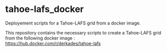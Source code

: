 # tahoe-lafs_docker
Deployement scripts for a Tahoe-LAFS grid from a docker image.

This repository contains the necessary scripts to create a Tahoe-LAFS grid from the following docker image :
https://hub.docker.com/r/derkades/tahoe-lafs

